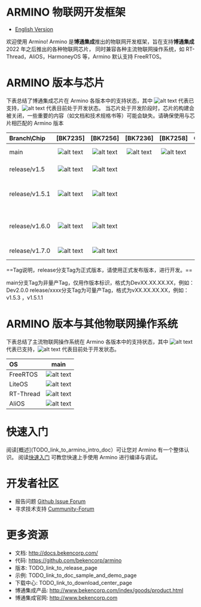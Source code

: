 # ARMINO 物联网开发框架

* [English Version](./README.md)

欢迎使用 Armino!
Armino 是**博通集成**推出的物联网开发框架，旨在支持**博通集成** 2022 年之后推出的各种物联网芯片，
同时兼容各种主流物联网操作系统，如 RT-Thread，AliOS，HarmoneyOS 等，Armino 默认支持 FreeRTOS。

# ARMINO 版本与芯片

下表总结了博通集成芯片在 Armino 各版本中的支持状态，其中 ![alt text][支持] 代表已支持，![alt text][开发中] 代表目前处于开发状态。
当芯片处于开发阶段时，芯片的构建会被关闭，一些重要的内容（如文档和技术规格书等）可能会缺失。请确保使用与芯片相匹配的 Armino 版本


|Branch\Chip   |    [BK7235]      |    [BK7256]      |      [BK7236]      |      [BK7258]      |      Comment            |
|:------------ |:---------------: |:---------------: |:-----------------: |:-----------------: |:----------------------: |
|main          |![alt text][支持] |![alt text][支持] |![alt text][开发中] |![alt text][开发中] |Develop Branch           |
|release/v1.5  |![alt text][支持] |![alt text][支持] |                    |                    |MP branch                |
|release/v1.5.1|![alt text][支持] |![alt text][支持] |                    |                    |MP branch for smart lock |
|release/v1.6.0|![alt text][支持] |![alt text][支持] |                    |                    |MP branch for security   |
|release/v1.7.0|![alt text][支持] |![alt text][支持] |                    |                    |Develop Branch           |


[支持]: https://img.shields.io/badge/-supported-green "支持"
[开发中]: https://img.shields.io/badge/-developing-orange "开发中"

==Tag说明，release分支Tag为正式版本，请使用正式发布版本，进行开发。==

main分支Tag为非量产Tag，仅用作版本标识，格式为DevXX.XX.XX.XX，例如：Dev2.0.0
release/xxxx分支Tag为可量产Tag，格式为vXX.XX.XX.XX，例如：v1.5.3 ，v1.5.1.1


# ARMINO 版本与其他物联网操作系统

下表总结了主流物联网操作系统在 Armino 各版本中的支持状态，其中 ![alt text][支持] 代表已支持，![alt text][开发中] 代表目前处于开发状态。

|OS           |        main           |
|:----------- |:---------------------: |
|FreeRTOS     | ![alt text][支持]       |
|LiteOS       | ![alt text][支持]      |
|RT-Thread    | ![alt text][开发中]      |
|AliOS        | ![alt text][开发中]      |

[支持]: https://img.shields.io/badge/-supported-green "支持"
[开发中]: https://img.shields.io/badge/-developing-orange "开发中"

# 快速入门

阅读[概述](TODO_link_to_armino_intro_doc）可让您对 Armino 有一个整体认识。 
阅读[快速入门](TODO_link_to_armino_get_started_doc) 可教您快速上手使用 Armino 进行编译与调试。

# 开发者社区

 - 报告问题 [Github Issue Forum](TODO_link_to_armino_github_forum)  
 - 寻求技术支持 [Cummunity-Forum](TODO_link_to_armino_forum)

# 更多资源

 - 文档: http://docs.bekencorp.com/
 - 代码: https://github.com/bekencorp/armino
 - 版本: TODO_link_to_release_page
 - 示例: TODO_link_to_doc_sample_and_demo_page
 - 下载中心: TODO_link_to_download_center_page
 - 博通集成产品: http://www.bekencorp.com/index/goods/product.html
 - 博通集成官网: http://www.bekencorp.com
